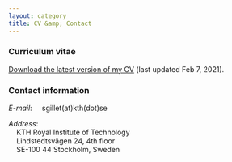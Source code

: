 ```yaml
---
layout: category
title: CV &amp; Contact
---
```

### Curriculum vitae

[Download the latest version of my CV](/assets/pdf/CV_SarahGillet.pdf) (last updated Feb 7, 2021).

### Contact information

*E-mail*: &nbsp;&nbsp;&nbsp; sgillet(at)kth(dot)se  

*Address*:  
&nbsp;&nbsp;&nbsp; KTH Royal Institute of Technology  
&nbsp;&nbsp;&nbsp; Lindstedtsv&auml;gen 24, 4th floor  
&nbsp;&nbsp;&nbsp; SE-100 44 Stockholm, Sweden